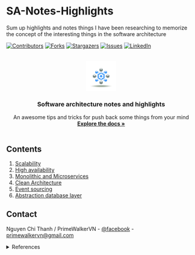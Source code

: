 # SA-Notes-Highlights
Sum up highlights and notes things I have been researching to memorize the concept of the interesting things in the software architecture

<a name="readme-top"></a>
[![Contributors][contributors-shield]][contributors-url]
[![Forks][forks-shield]][forks-url]
[![Stargazers][stars-shield]][stars-url]
[![Issues][issues-shield]][issues-url]
[![LinkedIn][linkedin-shield]][linkedin-url]



<!-- PROJECT LOGO -->
<br />
<div align="center">
  <a href="https://github.com/PrimeWalkerVN/SA-Notes-Highlights">
    <img src="sa-logo.jpg" alt="Logo" width="80" height="80">
  </a>

  <h3 align="center">Software architecture notes and highlights</h3>

  <p align="center">
    An awesome tips and tricks for push back some things from your mind
    <br />
    <a href="https://github.com/PrimeWalkerVN/SA-Notes-Highlights"><strong>Explore the docs »</strong></a>
    <br />
    <br />
  </p>
</div>



## Contents
1. [Scalability](contents/scalability.md)
2. [High availability](contents/high-availability/high-availability.md)
3. [Monolithic and Microservices](contents/mono-vs-micro.md)
4. [Clean Architecture](contents/clean-architecture.md)
5. [Event sourcing](contents/event-sourcing.md)
6. [Abstraction database layer](contents/abstraction-database-layer.md)
## Contact

Nguyen Chi Thanh / PrimeWalkerVN - [@facebook](https://www.facebook.com/thanhy333y) - primewalkervn@gmail.com

<details>
  <summary>References</summary>
    1. <a href="https://www.educative.io/">Educative</a><br>
    2. OpenAI ChatGPT
</details>

<!-- MARKDOWN LINKS & IMAGES -->
<!-- https://www.markdownguide.org/basic-syntax/#reference-style-links -->
[contributors-shield]: https://img.shields.io/github/contributors/PrimeWalkerVN/SA-Notes-Highlights?style=for-the-badge
[contributors-url]: https://github.com/PrimeWalkerVN/SA-Notes-Highlights/graphs/contributors
[forks-shield]: https://img.shields.io/github/forks/PrimeWalkerVN/SA-Notes-Highlights?style=for-the-badge
[forks-url]: https://github.com/PrimeWalkerVN/SA-Notes-Highlights/network/members
[stars-shield]: https://img.shields.io/github/stars/PrimeWalkerVN/SA-Notes-Highlights?style=for-the-badge
[stars-url]: https://github.com/PrimeWalkerVN/SA-Notes-Highlights/stargazers
[issues-shield]: https://img.shields.io/github/issues/PrimeWalkerVN/SA-Notes-Highlights?style=for-the-badge
[issues-url]: https://github.com/PrimeWalkerVN/SA-Notes-Highlights/issues
[linkedin-shield]: https://img.shields.io/badge/-LinkedIn-black.svg?style=for-the-badge&logo=linkedin&colorB=555
[linkedin-url]: https://linkedin.com/in/primewalker
[product-screenshot]: sa-logo.png
[Next.js]: https://img.shields.io/badge/next.js-000000?style=for-the-badge&logo=nextdotjs&logoColor=white
[Next-url]: https://nextjs.org/
[React.js]: https://img.shields.io/badge/React-20232A?style=for-the-badge&logo=react&logoColor=61DAFB
[React-url]: https://reactjs.org/
[Vue.js]: https://img.shields.io/badge/Vue.js-35495E?style=for-the-badge&logo=vuedotjs&logoColor=4FC08D
[Vue-url]: https://vuejs.org/
[Angular.io]: https://img.shields.io/badge/Angular-DD0031?style=for-the-badge&logo=angular&logoColor=white
[Angular-url]: https://angular.io/
[Svelte.dev]: https://img.shields.io/badge/Svelte-4A4A55?style=for-the-badge&logo=svelte&logoColor=FF3E00
[Svelte-url]: https://svelte.dev/
[Laravel.com]: https://img.shields.io/badge/Laravel-FF2D20?style=for-the-badge&logo=laravel&logoColor=white
[Laravel-url]: https://laravel.com
[Bootstrap.com]: https://img.shields.io/badge/Bootstrap-563D7C?style=for-the-badge&logo=bootstrap&logoColor=white
[Bootstrap-url]: https://getbootstrap.com
[JQuery.com]: https://img.shields.io/badge/jQuery-0769AD?style=for-the-badge&logo=jquery&logoColor=white
[JQuery-url]: https://jquery.com 


<!-- ### Built With

This section should list any major frameworks/libraries used to bootstrap your project. Leave any add-ons/plugins for the acknowledgements section. Here are a few examples.

* [![Next][Next.js]][Next-url]
* [![React][React.js]][React-url]
* [![Vue][Vue.js]][Vue-url]
* [![Angular][Angular.io]][Angular-url]
* [![Svelte][Svelte.dev]][Svelte-url]
* [![Laravel][Laravel.com]][Laravel-url]
* [![Bootstrap][Bootstrap.com]][Bootstrap-url]
* [![JQuery][JQuery.com]][JQuery-url] -->

